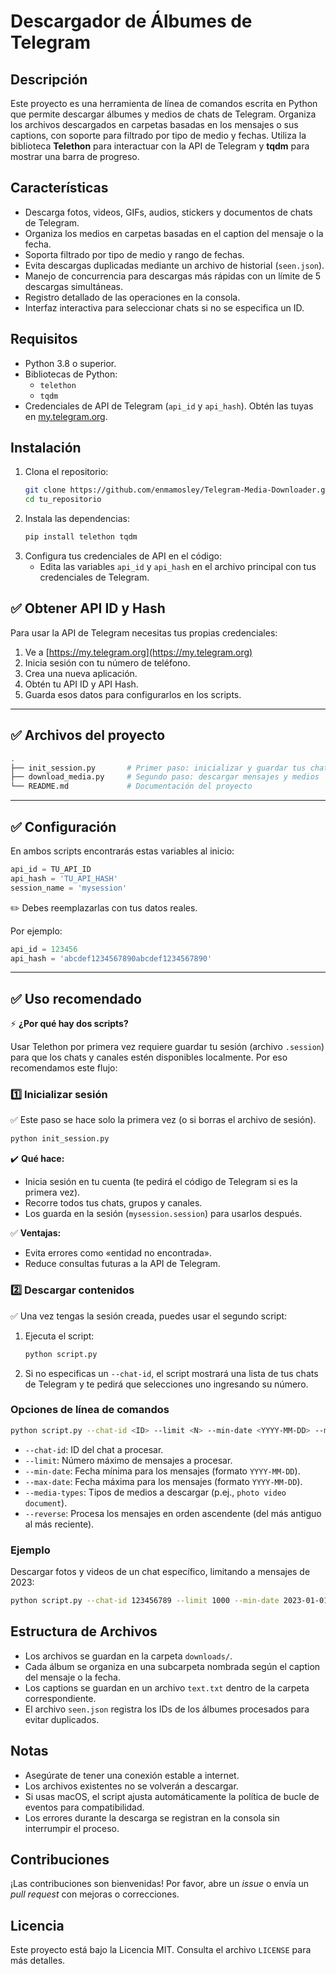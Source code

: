 # Descargador de Álbumes de Telegram

## Descripción
Este proyecto es una herramienta de línea de comandos escrita en Python que permite descargar álbumes y medios de chats de Telegram. Organiza los archivos descargados en carpetas basadas en los mensajes o sus captions, con soporte para filtrado por tipo de medio y fechas. Utiliza la biblioteca **Telethon** para interactuar con la API de Telegram y **tqdm** para mostrar una barra de progreso.

## Características
- Descarga fotos, videos, GIFs, audios, stickers y documentos de chats de Telegram.
- Organiza los medios en carpetas basadas en el caption del mensaje o la fecha.
- Soporta filtrado por tipo de medio y rango de fechas.
- Evita descargas duplicadas mediante un archivo de historial (`seen.json`).
- Manejo de concurrencia para descargas más rápidas con un límite de 5 descargas simultáneas.
- Registro detallado de las operaciones en la consola.
- Interfaz interactiva para seleccionar chats si no se especifica un ID.

## Requisitos
- Python 3.8 o superior.
- Bibliotecas de Python:
  - `telethon`
  - `tqdm`
- Credenciales de API de Telegram (`api_id` y `api_hash`). Obtén las tuyas en [my.telegram.org](https://my.telegram.org).

## Instalación
1. Clona el repositorio:
   ```bash
   git clone https://github.com/enmamosley/Telegram-Media-Downloader.git
   cd tu_repositorio
   ```
2. Instala las dependencias:
   ```bash
   pip install telethon tqdm
   ```
3. Configura tus credenciales de API en el código:
   - Edita las variables `api_id` y `api_hash` en el archivo principal con tus credenciales de Telegram.

## ✅ Obtener API ID y Hash

Para usar la API de Telegram necesitas tus propias credenciales:

1. Ve a [https://my.telegram.org](https://my.telegram.org)
2. Inicia sesión con tu número de teléfono.
3. Crea una nueva aplicación.
4. Obtén tu API ID y API Hash.
5. Guarda esos datos para configurarlos en los scripts.

---

## ✅ Archivos del proyecto

```bash
.
├── init_session.py       # Primer paso: inicializar y guardar tus chats
├── download_media.py     # Segundo paso: descargar mensajes y medios
└── README.md             # Documentación del proyecto
```

---

## ✅ Configuración

En ambos scripts encontrarás estas variables al inicio:

```python
api_id = TU_API_ID
api_hash = 'TU_API_HASH'
session_name = 'mysession'
```

✏️ Debes reemplazarlas con tus datos reales.

Por ejemplo:

```python
api_id = 123456
api_hash = 'abcdef1234567890abcdef1234567890'
```

---

## ✅ Uso recomendado

⚡ **¿Por qué hay dos scripts?**

Usar Telethon por primera vez requiere guardar tu sesión (archivo `.session`) para que los chats y canales estén disponibles localmente. Por eso recomendamos este flujo:

### 1️⃣ Inicializar sesión

✅ Este paso se hace solo la primera vez (o si borras el archivo de sesión).

```bash
python init_session.py
```

✔️ **Qué hace:**

- Inicia sesión en tu cuenta (te pedirá el código de Telegram si es la primera vez).
- Recorre todos tus chats, grupos y canales.
- Los guarda en la sesión (`mysession.session`) para usarlos después.

✅ **Ventajas:**

- Evita errores como «entidad no encontrada».
- Reduce consultas futuras a la API de Telegram.

### 2️⃣ Descargar contenidos

✅ Una vez tengas la sesión creada, puedes usar el segundo script:
1. Ejecuta el script:
   ```bash
   python script.py
   ```
2. Si no especificas un `--chat-id`, el script mostrará una lista de tus chats de Telegram y te pedirá que selecciones uno ingresando su número.

### Opciones de línea de comandos
```bash
python script.py --chat-id <ID> --limit <N> --min-date <YYYY-MM-DD> --max-date <YYYY-MM-DD> --media-types <tipo1 tipo2 ...> --reverse
```
- `--chat-id`: ID del chat a procesar.
- `--limit`: Número máximo de mensajes a procesar.
- `--min-date`: Fecha mínima para los mensajes (formato `YYYY-MM-DD`).
- `--max-date`: Fecha máxima para los mensajes (formato `YYYY-MM-DD`).
- `--media-types`: Tipos de medios a descargar (p.ej., `photo video document`).
- `--reverse`: Procesa los mensajes en orden ascendente (del más antiguo al más reciente).

### Ejemplo
Descargar fotos y videos de un chat específico, limitando a mensajes de 2023:
```bash
python script.py --chat-id 123456789 --limit 1000 --min-date 2023-01-01 --max-date 2023-12-31 --media-types photo video
```

## Estructura de Archivos
- Los archivos se guardan en la carpeta `downloads/`.
- Cada álbum se organiza en una subcarpeta nombrada según el caption del mensaje o la fecha.
- Los captions se guardan en un archivo `text.txt` dentro de la carpeta correspondiente.
- El archivo `seen.json` registra los IDs de los álbumes procesados para evitar duplicados.

## Notas
- Asegúrate de tener una conexión estable a internet.
- Los archivos existentes no se volverán a descargar.
- Si usas macOS, el script ajusta automáticamente la política de bucle de eventos para compatibilidad.
- Los errores durante la descarga se registran en la consola sin interrumpir el proceso.

## Contribuciones
¡Las contribuciones son bienvenidas! Por favor, abre un *issue* o envía un *pull request* con mejoras o correcciones.

## Licencia
Este proyecto está bajo la Licencia MIT. Consulta el archivo `LICENSE` para más detalles.
